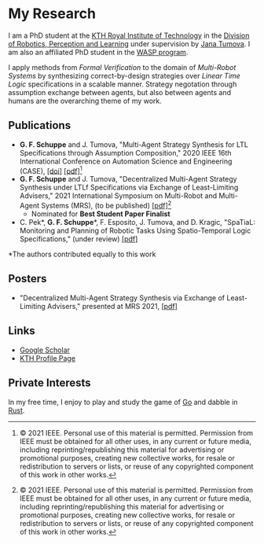 My Research
=====

I am a PhD student at the [KTH Royal Institute of Technology](https://www.kth.se/) in the [Division of Robotics, Perception and Learning](https://www.kth.se/is/rpl) under supervision by [Jana Tumova](https://people.kth.se/~tumova/home.html). I am also an affiliated PhD student in the [WASP program](https://wasp-sweden.org/).

I apply methods from *Formal Verification* to the domain of *Multi-Robot Systems* by synthesizing correct-by-design strategies over *Linear Time Logic* specifications in a scalable manner. Strategy negotation through assumption exchange between agents, but also between agents and humans are the overarching theme of my work.

Publications
------

- **G. F. Schuppe** and J. Tumova, "Multi-Agent Strategy Synthesis for LTL Specifications through Assumption Composition," 2020 IEEE 16th International Conference on Automation Science and Engineering (CASE), [[doi]](https://www.doi.org/10.1109/CASE48305.2020.9216991) [[pdf]](./publications/CASE2020_compsynth.pdf)[^1]
- **G. F. Schuppe** and J. Tumova, "Decentralized Multi-Agent Strategy Synthesis under LTLf Specifications via Exchange of Least-Limiting Advisers," 2021 International Symposium on Multi-Robot and Multi-Agent Systems (MRS), (to be published) [[pdf]](./publications/MRS2021_least_limiting_advisers.pdf)[^1]
  - Nominated for **Best Student Paper Finalist**
- C. Pek*, **G. F. Schuppe***, F. Esposito, J. Tumova, and D. Kragic, "SpaTiaL: Monitoring and Planning of Robotic Tasks Using Spatio-Temporal Logic Specifications," (under review) [[pdf]](./publications/TRO2022_SpaTiaL.pdf)

*The authors contributed equally to this work

[^1]: © 2021 IEEE. Personal use of this material is permitted. Permission from IEEE must be obtained for all other uses, in any current or future media, including reprinting/republishing this material for advertising or promotional purposes, creating new collective works, for resale or redistribution to servers or lists, or reuse of any copyrighted component of this work in other works.

Posters
------

- "Decentralized Multi-Agent Strategy Synthesis via Exchange of Least-Limiting Advisers," presented at MRS 2021, [[pdf]](./posters/MRS_2021.pdf)

Links
------

- [Google Scholar](https://scholar.google.com/citations?user=fHzH7PgAAAAJ)
- [KTH Profile Page](https://www.kth.se/profile/schuppe/)

Private Interests
------

In my free time, I enjoy to play and study the game of [Go](https://en.wikipedia.org/wiki/Go_(game)) and dabble in [Rust](https://www.rust-lang.org/).
